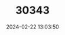 ---
title: "30343"
category: "Cassipourea flanaganii"
draft: false
date: 2024-02-22 13:03:50
languages:
  English: ["Small-leaved Bastard Onionwood", "Cape Onionwood"]
  Afrikaans: ["Kaapse Uiehout"]
  Zulu: ["Umemeziobomvu"]
---